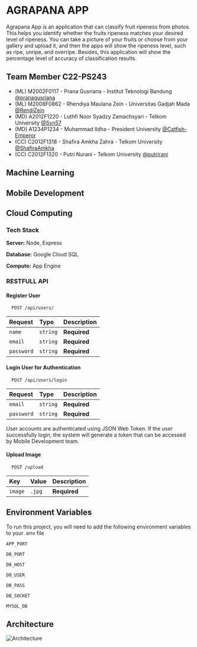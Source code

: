 
# AGRAPANA APP

Agrapana App is an application that can classify fruit ripeness from photos. This helps you identify whether the fruits ripeness matches your desired level of ripeness. You can take a picture of your fruits or choose from your gallery and upload it, and then the apps will show the ripeness level, such as ripe, unripe, and overripe. Besides, this application will show the percentage level of accuracy of classification results.


## Team Member C22-PS243

- (ML) M2002F0117 - Prana Gusriana - Institut Teknologi Bandung [@pranagusriana](https://github.com/pranagusriana)
- (ML) M2008F0862 - Rhendiya Maulana Zein - Universitas Gadjah Mada [@RendiZein](https://github.com/RendiZein)
- (MD) A2012F1220 - Luthfi Noor Syadzy Zamachsyari - Telkom University [@Syn57](https://github.com/Syn57)
- (MD) A1234P1234 - Muhammad Ildha - President University [@Catfish-Emperor](https://github.com/Catfish-Emperor)
- (CC) C2012F1318 - Shafira Amkha Zahra - Telkom University [@ShafiraAmkha](https://github.com/ShafiraAmkha)
- (CC) C2012F1320 - Putri Nurani - Telkom University [@putrirani](https://github.com/putrirani)

## Machine Learning

## Mobile Development

## Cloud Computing

### Tech Stack

**Server:** Node, Express

**Database:** Google Cloud SQL

**Compute:** App Engine


### RESTFULL API 

#### Register User

```http
  POST /api/users/
```

| Request | Type     | Description                |
| :-------- | :------- | :------------------------- |
| `name` | `string` | **Required** |
| `email` | `string` | **Required** |
| `password` | `string` | **Required** |




#### Login User for Authentication 

```http
  POST /api/users/login
```

| Request | Type     | Description                       |
| :-------- | :------- | :-------------------------------- |
| `email` | `string` | **Required** |
| `password` | `string` | **Required** |

User accounts are authenticated using JSON Web Token. If the user successfully login, the system will generate a token that can be accessed by Mobile Development team.

#### Upload Image

```http
  POST /upload
```

| Key | Value    | Description                       |
| :-------- | :------- | :-------------------------------- |
| `image` | `.jpg` | **Required** |




## Environment Variables 

To run this project, you will need to add the following environment variables to your .env file

`APP_PORT`

`DB_PORT`

`DB_HOST`

`DB_USER`

`DB_PASS`

`DB_SOCKET`

`MYSQL_DB`


## Architecture

![Architecture](https://user-images.githubusercontent.com/99302582/173039761-4bbcbc90-4414-413e-ae87-554cff504122.png)


